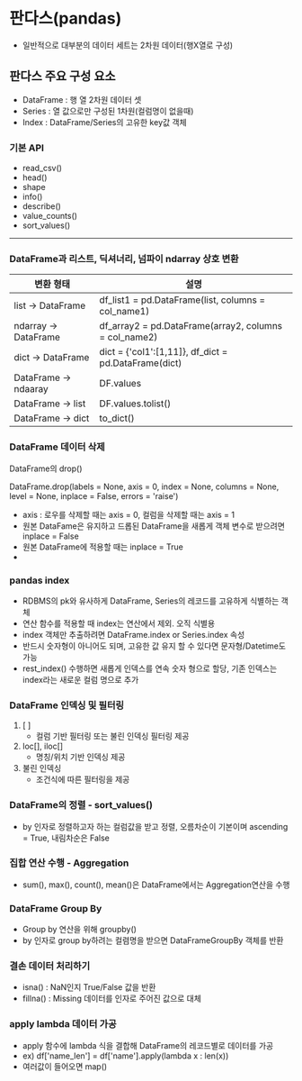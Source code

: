 # 판다스(pandas)
- 일반적으로 대부분의 데이터 세트는 2차원 데이터(행X열로 구성)

## 판다스 주요 구성 요소
- DataFrame : 행 열 2차원 데이터 셋
- Series : 열 값으로만 구성된 1차원(컬럼명이 없을때)
- Index : DataFrame/Series의 고유한 key값 객체

### 기본 API
- read_csv()
- head()
- shape
- info()
- describe()
- value_counts()
- sort_values()

---
### DataFrame과 리스트, 딕셔너리, 넘파이 ndarray 상호 변환
|변환 형태|설명|
|---|---|
|list -> DataFrame|df_list1 = pd.DataFrame(list, columns = col_name1)
|ndarray -> DataFrame|df_array2 = pd.DataFrame(array2, columns = col_name2)
|dict -> DataFrame|dict = {'col1':[1,11]}, df_dict = pd.DataFrame(dict)
|DataFrame -> ndaaray| DF.values
|DataFrame -> list|DF.values.tolist()
|DataFrame -> dict| to_dict()

### DataFrame 데이터 삭제
DataFrame의 drop()

DataFrame.drop(labels = None, axis = 0, index = None, columns = None, level = None, inplace = False, errors = 'raise')
- axis : 로우를 삭제할 때는 axis = 0, 컬럼을 삭제할 때는 axis = 1
- 원본 DataFame은 유지하고 드롭된 DataFrame을 새롭게 객체 변수로 받으려면 inplace = False
- 원본 DataFrame에 적용할 때는 inplace = True
- 

### pandas index
- RDBMS의 pk와 유사하게 DataFrame, Series의 레코드를 고유하게 식별하는 객체
- 연산 함수를 적용할 때 index는 연산에서 제외. 오직 식별용
- index 객체만 추출하려면 DataFrame.index or Series.index 속성
- 반드시 숫자형이 아니어도 되며, 고유한 값 유지 할 수 있다면 문자형/Datetime도 가능
- rest_index() 수행하면 새롭게 인덱스를 연속 숫자 형으로 할당, 기존 인덱스는 index라는 새로운 컬럼 명으로 추가

### DataFrame 인덱싱 및 필터링
1. [ ]
    - 컬럼 기반 필터링 또는 불린 인덱싱 필터링 제공
2. loc[], iloc[]
    - 명칭/위치 기반 인덱싱 제공
3. 불린 인덱싱
    - 조건식에 따른 필터링을 제공

### DataFrame의 정렬 - sort_values()
- by 인자로 정렬하고자 하는 컬럼값을 받고 정렬, 오름차순이 기본이며 ascending = True, 내림차순은 False

### 집합 연산 수행 - Aggregation
- sum(), max(), count(), mean()은 DataFrame에서는 Aggregation연산을 수행

### DataFrame Group By
- Group by 연산을 위해 groupby()
- by 인자로 group by하려는 컬렴명을 받으면 DataFrameGroupBy 객체를 반환

### 결손 데이터 처리하기
- isna() : NaN인지 True/False 값을 반환
- fillna() : Missing 데이터를 인자로 주어진 값으로 대체

### apply lambda 데이터 가공
- apply 함수에 lambda 식을 결합해 DataFrame의 레코드별로 데이터를 가공
- ex) df['name_len'] = df['name'].apply(lambda x : len(x))
- 여러값이 들어오면 map()